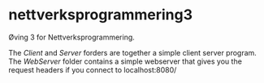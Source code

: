 # nettverksprogrammering3
Øving 3 for Nettverksprogrammering.

The *Client* and *Server* forders are together a simple client server program.
The *WebServer* folder contains a simple webserver that gives you the request headers if you connect to localhost:8080/
